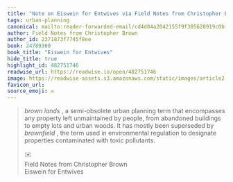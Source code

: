 ```yaml
---
title: "Note on Eiswein for Entwives via Field Notes from Christopher Brown"
tags: urban-planning
canonical: mailto:reader-forwarded-email/cd4d84a2042155f9f385628919c0bf67
author: Field Notes from Christopher Brown
author_id: 2371873f7745f8ee
book: 24789360
book_title: "Eiswein for Entwives"
hide_title: true
highlight_id: 482751746
readwise_url: https://readwise.io/open/482751746
image: https://readwise-assets.s3.amazonaws.com/static/images/article2.74d541386bbf.png
favicon_url: 
source_emoji: ✉️
---
```


> *brown lands* , a semi-obsolete urban planning term that encompasses any property left unmaintained by people, from abandoned buildings to empty lots and urban woods. It has mostly been superseded by *brownfield* , the term used in environmental regulation to designate properties contaminated with toxic pollutants.
> <div class="quoteback-footer"><div class="quoteback-avatar"><span class="mini-emoji"> ✉️</span></div><div class="quoteback-metadata"><div class="metadata-inner"><span style="display:none">FROM:</span><div aria-label="Field Notes from Christopher Brown" class="quoteback-author"> Field Notes from Christopher Brown</div><div aria-label="Eiswein for Entwives" class="quoteback-title"> Eiswein for Entwives</div></div></div></div>